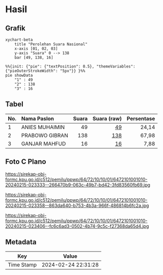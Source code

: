 # Hasil

## Grafik

```mermaid
xychart-beta
    title "Perolehan Suara Nasional"
    x-axis [01, 02, 03]
    y-axis "Suara" 0 --> 138
    bar [49, 138, 16]
```

```mermaid
%%{init: {"pie": {"textPosition": 0.5}, "themeVariables": {"pieOuterStrokeWidth": "5px"}} }%%
pie showData
    "1" : 49
    "2" : 138
    "3" : 16
```

## Tabel

| No. | Nama Paslon    | Suara | Suara (raw) | Persentase |
|:--- |:-------------- | -----:| -----------:| ----------:|
| 1   | ANIES MUHAIMIN | 49    | [49][p-1]   | 24,14      |
| 2   | PRABOWO GIBRAN | 138   | [138][p-2]  | 67,98      |
| 3   | GANJAR MAHFUD  | 16    | [16][p-3]   | 7,88       |


[p-1]: https://github.com/gigit-pemilu/pemilu-2024/blob/main/pilpres/hitung-suara/sub/64-kalimantan-timur/sub/72-kota-samarinda/sub/10-loa-janan-ilir/sub/1001-simpang-tiga/sub/010-tps/sub/paslon-1.txt
[p-2]: https://github.com/gigit-pemilu/pemilu-2024/blob/main/pilpres/hitung-suara/sub/64-kalimantan-timur/sub/72-kota-samarinda/sub/10-loa-janan-ilir/sub/1001-simpang-tiga/sub/010-tps/sub/paslon-2.txt
[p-3]: https://github.com/gigit-pemilu/pemilu-2024/blob/main/pilpres/hitung-suara/sub/64-kalimantan-timur/sub/72-kota-samarinda/sub/10-loa-janan-ilir/sub/1001-simpang-tiga/sub/010-tps/sub/paslon-3.txt

## Foto C Plano

https://sirekap-obj-formc.kpu.go.id/c512/pemilu/ppwp/64/72/10/10/01/6472101001010-20240215-023333--266470b9-063c-49b7-bd42-3fd83560fb69.jpg

https://sirekap-obj-formc.kpu.go.id/c512/pemilu/ppwp/64/72/10/10/01/6472101001010-20240215-023358--863da640-b753-4b3a-966f-486814b6fc2a.jpg

https://sirekap-obj-formc.kpu.go.id/c512/pemilu/ppwp/64/72/10/10/01/6472101001010-20240215-023406--fc6c6ad3-0502-4b74-9c5c-f27368da65d4.jpg


## Metadata

| Key        | Value               |
| ---------- | ------------------- |
| Time Stamp | 2024-02-24 22:31:28 |



